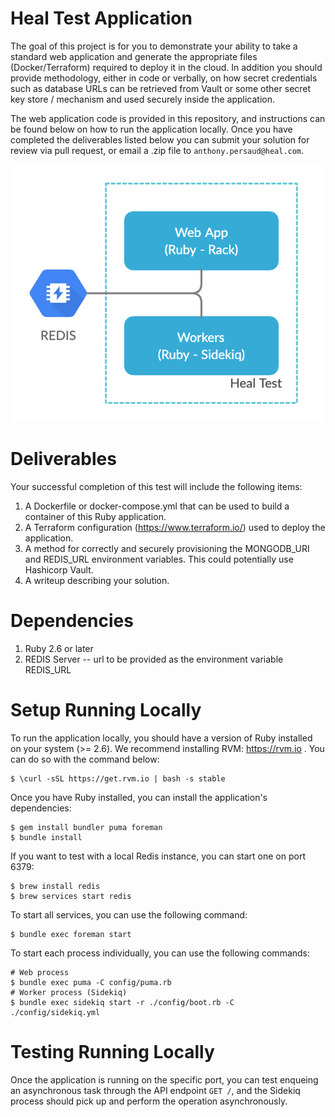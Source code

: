 # Heal Test Application
The goal of this project is for you to demonstrate your ability to take a standard web application and generate the appropriate files (Docker/Terraform) required to deploy it in the cloud. In addition you should provide methodology, either in code or verbally, on how secret credentials such as database URLs can be retrieved from Vault or some other secret key store / mechanism and used securely inside the application.

The web application code is provided in this repository, and instructions can be found below on how to run the application locally. Once you have completed the deliverables listed below you can submit your solution for review via pull request, or email a .zip file to `anthony.persaud@heal.com`.

![App](./docs/app.png)

# Deliverables
Your successful completion of this test will include the following items:

1. A Dockerfile or docker-compose.yml that can be used to build a container of this Ruby application.
2. A Terraform configuration (https://www.terraform.io/) used to deploy the application.
4. A method for correctly and securely provisioning the MONGODB_URI and REDIS_URL environment variables. This could potentially use Hashicorp Vault.
5. A writeup describing your solution.

# Dependencies
1. Ruby 2.6 or later
3. REDIS Server -- url to be provided as the environment variable REDIS_URL

# Setup Running Locally
To run the application locally, you should have a version of Ruby installed on your system (>= 2.6). We recommend installing RVM: https://rvm.io . You can do so with the command below:

```
$ \curl -sSL https://get.rvm.io | bash -s stable
```

Once you have Ruby installed, you can install the application's dependencies:

```
$ gem install bundler puma foreman
$ bundle install
```

If you want to test with a local Redis instance, you can start one on port 6379:

```
$ brew install redis
$ brew services start redis
```

To start all services, you can use the following command:
```
$ bundle exec foreman start
```

To start each process individually, you can use the following commands:
```
# Web process
$ bundle exec puma -C config/puma.rb
# Worker process (Sidekiq)
$ bundle exec sidekiq start -r ./config/boot.rb -C ./config/sidekiq.yml
```
# Testing Running Locally
Once the application is running on the specific port, you can test enqueing an asynchronous task through the API endpoint `GET /`, and the Sidekiq process should pick up and perform the operation asynchronously.